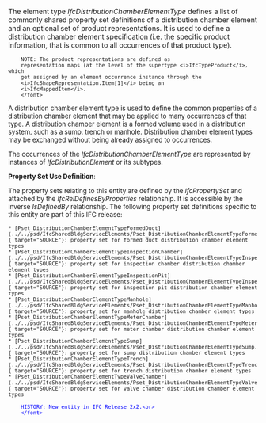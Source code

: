 ﻿The element type _IfcDistributionChamberElementType_ defines a list of commonly shared property set definitions of a distribution chamber element and an optional set of product representations. It is used to define a distribution chamber element specification (i.e. the specific product information, that is common to all occurrences of that product type).

> <font size="-1">
		NOTE: The product representations are defined as
		representation maps (at the level of the supertype <i>IfcTypeProduct</i>, which
		get assigned by an element occurrence instance through the
		<i>IfcShapeRepresentation.Item[1]</i> being an
		<i>IfcMappedItem</i>.
    	</font>

A distribution chamber element type is used to define the common properties of a distribution chamber element that may be applied to many occurrences of that type. A distribution chamber element is a formed volume used in a distribution system, such as a sump, trench or manhole. Distribution chamber element types may be exchanged without being already assigned to occurrences.

The occurrences of the _IfcDistributionChamberElementType_ are represented by instances of _IfcDistributionElement_ or its subtypes.

****Property Set Use Definition****:

The property sets relating to this entity are defined by the _IfcPropertySet_ and attached by the _IfcRelDefinesByProperties_ relationship. It is accessible by the inverse _IsDefinedBy_ relationship. The following property set definitions specific to this entity are part of this IFC release:

    * [Pset_DistributionChamberElementTypeFormedDuct](../../psd/IfcSharedBldgServiceElements/Pset_DistributionChamberElementTypeFormedDuct.xml){ target="SOURCE"}: property set for formed duct distribution chamber element types 
    * [Pset_DistributionChamberElementTypeInspectionChamber](../../psd/IfcSharedBldgServiceElements/Pset_DistributionChamberElementTypeInspectionChamber.xml){ target="SOURCE"}: property set for inspection chamber distribution chamber element types 
    * [Pset_DistributionChamberElementTypeInspectionPit](../../psd/IfcSharedBldgServiceElements/Pset_DistributionChamberElementTypeInspectionPit.xml){ target="SOURCE"}: property set for inspection pit distribution chamber element types 
    * [Pset_DistributionChamberElementTypeManhole](../../psd/IfcSharedBldgServiceElements/Pset_DistributionChamberElementTypeManhole.xml){ target="SOURCE"}: property set for manhole distribution chamber element types 
    * [Pset_DistributionChamberElementTypeMeterChamber](../../psd/IfcSharedBldgServiceElements/Pset_DistributionChamberElementTypeMeterChamber.xml){ target="SOURCE"}: property set for meter chamber distribution chamber element types 
    * [Pset_DistributionChamberElementTypeSump](../../psd/IfcSharedBldgServiceElements/Pset_DistributionChamberElementTypeSump.xml){ target="SOURCE"}: property set for sump distribution chamber element types 
    * [Pset_DistributionChamberElementTypeTrench](../../psd/IfcSharedBldgServiceElements/Pset_DistributionChamberElementTypeTrench.xml){ target="SOURCE"}: property set for trench distribution chamber element types 
    * [Pset_DistributionChamberElementTypeValveChamber](../../psd/IfcSharedBldgServiceElements/Pset_DistributionChamberElementTypeValveChamber.xml){ target="SOURCE"}: property set for valve chamber distribution chamber element types 


> <font color="#0000ff" size="-1">
    	HISTORY: New entity in IFC Release 2x2.<br>
    	</font>
